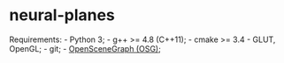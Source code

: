 # neural-planes

Requirements:
	- Python 3;
	- g++ >= 4.8 (C++11);
	- cmake >= 3.4
	- GLUT, OpenGL;
	- git;
	- [OpenSceneGraph (OSG)](https://github.com/openscenegraph/OpenSceneGraph);
